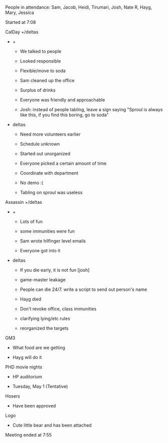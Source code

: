 People in attendance: Sam, Jacob, Heidi, Tirumari, Josh, Nate R, Hayg,
Mary, Jessica

Started at 7:08

CalDay +/deltas

-   \+

    -   We talked to people

    -   Looked responsible

    -   Flexible/move to soda

    -   Sam cleaned up the office

    -   Surplus of drinks

    -   Everyone was friendly and approachable

    -   Josh: instead of people tabling, leave a sign saying "Sproul is
        always like this, if you find this boring, go to soda"

-   deltas

    -   Need more volunteers earlier

    -   Schedule unknown

    -   Started out unorganized

    -   Everyone picked a certain amount of time

    -   Coordinate with department

    -   No demo :(

    -   Tabling on sproul was useless

Assassin +/deltas

-   \+

    -   Lots of fun

    -   some immunities were fun

    -   Sam wrote hilfinger level emails

    -   Everyone got into it

-   deltas

    -   If you die early, it is not fun \[josh\]

    -   game-master leakage

    -   People can die 24/7. write a script to send out person's name

    -   Hayg died

    -   Don't revoke office, class immunities

    -   clarifying lying/etc rules

    -   reorganized the targets

GM3

-   What food are we getting

-   Hayg will do it

PHD movie nights

-   HP auditorium

-   Tuesday, May 1 (Tentative)

Hosers

-   Have been approved

Logo

-   Cute little bear and has been attached

Meeting ended at 7:55
